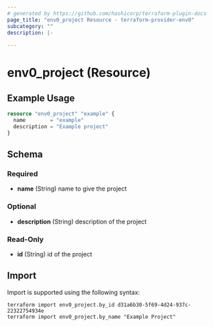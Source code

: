 ```yaml
---
# generated by https://github.com/hashicorp/terraform-plugin-docs
page_title: "env0_project Resource - terraform-provider-env0"
subcategory: ""
description: |-
  
---
```


# env0_project (Resource)



## Example Usage

```terraform
resource "env0_project" "example" {
  name        = "example"
  description = "Example project"
}
```

<!-- schema generated by tfplugindocs -->
## Schema

### Required

- **name** (String) name to give the project

### Optional

- **description** (String) description of the project

### Read-Only

- **id** (String) id of the project

## Import

Import is supported using the following syntax:

```shell
terraform import env0_project.by_id d31a6b30-5f69-4d24-937c-22322754934e
terraform import env0_project.by_name "Example Project"
```
